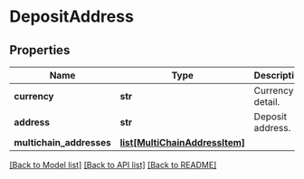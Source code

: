 # DepositAddress

## Properties
Name | Type | Description | Notes
------------ | ------------- | ------------- | -------------
**currency** | **str** | Currency detail. | 
**address** | **str** | Deposit address. | 
**multichain_addresses** | [**list[MultiChainAddressItem]**](MultiChainAddressItem.md) |  | [optional] 

[[Back to Model list]](../README.md#documentation-for-models) [[Back to API list]](../README.md#documentation-for-api-endpoints) [[Back to README]](../README.md)


